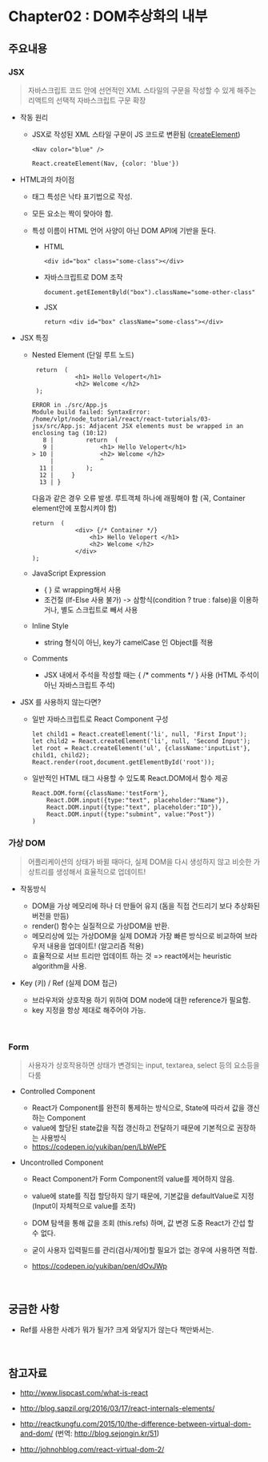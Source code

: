 

# Chapter02 : DOM추상화의 내부

## 주요내용

### JSX

> 자바스크립트 코드 안에 선언적인 XML 스타일의 구문을 작성할 수 있게 해주는 리액트의 선택적 자바스크립트 구문 확장

- 작동 원리

  - JSX로 작성된 XML 스타일 구문이 JS 코드로 변환됨 ([createElement](https://github.com/facebook/react/blob/v15.0.0-rc.1/src/isomorphic/classic/element/ReactElement.js#L117))

    ```
    <Nav color="blue" />
    ```

    ```
    React.createElement(Nav, {color: 'blue'})
    ```

- HTML과의 차이점

  - 태그 특성은 낙타 표기법으로 작성.

  - 모든 요소는 짝이 맞아야 함. 

  - 특성 이름이 HTML 언어 사양이 아닌 DOM API에 기반을 둔다.

    - HTML

      ```
      <div id="box" class="some-class"></div>
      ```

    - 자바스크립트로 DOM 조작 

      ```
      document.getEIementByld("box").className="some-other-class"
      ```

    - JSX

      ```
      return <div id="box" className="some-class"></div>
      ```

- JSX 특징  

  - Nested Element (단일 루트 노드)

    ```
     return  (
                <h1> Hello Velopert</h1>
                <h2> Welcome </h2>
     );
    ```

    ```
    ERROR in ./src/App.js
    Module build failed: SyntaxError: /home/vlpt/node_tutorial/react/react-tutorials/03-jsx/src/App.js: Adjacent JSX elements must be wrapped in an enclosing tag (10:12)
       8 |         return  (
       9 |             <h1> Hello Velopert</h1>
    > 10 |             <h2> Welcome </h2>
         |             ^
      11 |         );
      12 |     }
      13 | }
    ```

    다음과 같은 경우 오류 발생. 루트객체 하나에 래핑해야 함 (꼭, Container element안에 포함시켜야 함)

    ```
    return  (
                <div> {/* Container */}
                    <h1> Hello Velopert </h1>
                    <h2> Welcome </h2>
                </div>
    );
    ```

  - JavaScript Expression

    - { } 로 wrapping해서 사용
    - 조건절 (If-Else 사용 불가) -> 삼항식(condition ? true : false)을 이용하거나, 별도 스크립트로 빼서 사용

  - Inline Style

    - string 형식이 아닌, key가 camelCase 인 Object를 적용

  - Comments

    - JSX 내에서 주석을 작성할 때는 { /* comments */ } 사용 (HTML 주석이 아닌 자바스크립트 주석)

- JSX 를 사용하지 않는다면?

  - 일반 자바스크립트로 React Component 구성

    ```
    let child1 = React.createElement('li', null, 'First Input');
    let child2 = React.createElement('li', null, 'Second Input');
    let root = React.createElement('ul', {className:'inputList'}, child1, child2);
    React.render(root,document.getElementById('root'));
    ```

  - 일반적인 HTML 태그 사용할 수 있도록 React.DOM에서 함수 제공

    ```
    React.DOM.form({className:'testForm'},
        React.DOM.input({type:"text", placeholder:"Name"}),
        React.DOM.input({type:"text", placeholder:"ID"}),
        React.DOM.input({type:"submint", value:"Post"})
    )
    ```




### 가상 DOM

> 어플리케이션의 상태가 바뀔 때마다, 실제 DOM을 다시 생성하지 않고 비슷한 가상트리를 생성해서 효율적으로 업데이트!

- 작동방식

  - DOM을 가상 메모리에 하나 더 만들어 유지 (돔을 직접 건드리기 보다 추상화된 버전을 만듬)
  - render() 함수는 실질적으로 가상DOM을 반환.
  - 메모리상에 있는 가상DOM을 실제 DOM과 가장 빠른 방식으로 비교하여 브라우저 내용을 업데이트! (알고리즘 적용)
  - 효율적으로 서브 트리만 업데이트 하는 것 => react에서는 heuristic algorithm을 사용.

- Key (키) / Ref (실제 DOM 접근)

  - 브라우저와 상호작용 하기 위하여 DOM node에 대한 reference가 필요함. 
  - key 지정을 항상 제대로 해주어야 가능.

  ​


### Form

> 사용자가 상호작용하면 상태가 변경되는 input, textarea, select 등의 요소등을 다룸

- Controlled Component 

  - React가 Component를 완전히 통제하는 방식으로, State에 따라서 값을 갱신하는 Component
  - value에 할당된 state값을 직접 갱신하고 전달하기 때문에 기본적으로 권장하는 사용방식
  - https://codepen.io/yukiban/pen/LbWePE

- Uncontrolled Component

  - React Component가 Form Component의 value를 제어하지 않음.

  - value에 state를 직접 할당하지 않기 때문에, 기본값을  defaultValue로 지정 (Input이 자체적으로 value를 조작)

  - DOM 탐색을 통해 값을 조회 (this.refs) 하며, 값 변경 도중 React가 간섭 할 수 없다.

  - 굳이 사용자 입력필드를 관리(검사/제어)할 필요가 없는 경우에 사용하면 적합.

  - https://codepen.io/yukiban/pen/dOvJWp

    ​

## 궁금한 사항

- Ref를 사용한 사례가 뭐가 될가? 크게 와닿지가 않는다 책만봐서는.

  ​

## 참고자료

- http://www.lispcast.com/what-is-react


- http://blog.sapzil.org/2016/03/17/react-internals-elements/


- http://reactkungfu.com/2015/10/the-difference-between-virtual-dom-and-dom/ (번역: http://blog.sejongin.kr/51)
- http://johnohblog.com/react-virtual-dom-2/
